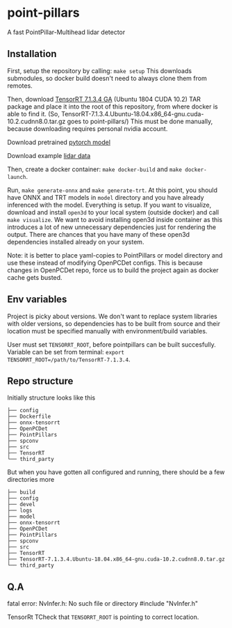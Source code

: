 # point-pillars
A fast PointPillar-Multihead lidar detector

## Installation
First, setup the repository by calling: `make setup`
This downloads submodules, so docker build doesn't need to always clone them from remotes.

Then, download [TensorRT 7.1.3.4 GA](https://developer.nvidia.com/nvidia-tensorrt-7x-download) (Ubuntu 1804 CUDA 10.2) TAR package and place
it into the root of this repository, from where docker is able to find it.
(So, TensorRT-7.1.3.4.Ubuntu-18.04.x86_64-gnu.cuda-10.2.cudnn8.0.tar.gz goes to point-pillars/)
This must be done manually, because downloading requires personal nvidia account.

Download pretrained [pytorch model](https://drive.google.com/file/d/1p-501mTWsq0G9RzroTWSXreIMyTUUpBM/view?usp=sharing)

Download example [lidar data](https://drive.google.com/file/d/1KD0LT0kzcpGUysUu__dfnfYnHUW62iwN/view?usp=sharing)

Then, create a docker container: `make docker-build` and `make docker-launch`.

Run, `make generate-onnx` and `make generate-trt`. At this point,
you should have ONNX and TRT models in `model` directory and you have already inferenced with the model. Everything is setup. If you want to visualize,
download and install `open3d` to your local system (outside docker) and call `make visualize`.
We want to avoid installing open3d inside container as this introduces a lot of new unnecessary
dependencies just for rendering the output. There are chances that you have many of these open3d dependencies installed already on your system.


Note: it is better to place yaml-copies to PointPillars or model directory and use these instead of modifying OpenPCDet configs. This is because changes in OpenPCDet repo, force us to build the project again as docker cache gets busted.


## Env variables
Project is picky about versions. We don't want to replace system libraries with older versions, so dependencies has to be built from source and their location must be specified manually with environment/build variables.

User must set `TENSORRT_ROOT`, before pointpillars can be built succesfully. Variable can be set from terminal:
`export TENSORRT_ROOT=/path/to/TensorRT-7.1.3.4`.


## Repo structure

Initially structure looks like this
```
├── config
├── Dockerfile
├── onnx-tensorrt
├── OpenPCDet
├── PointPillars
├── spconv
├── src
├── TensorRT
└── third_party
```

But when you have gotten all configured and running,
there should be a few directories more
```
├── build
├── config
├── devel
├── logs
├── model
├── onnx-tensorrt
├── OpenPCDet
├── PointPillars
├── spconv
├── src
├── TensorRT
├── TensorRT-7.1.3.4.Ubuntu-18.04.x86_64-gnu.cuda-10.2.cudnn8.0.tar.gz
└── third_party
```

## Q.A

 fatal error: NvInfer.h: No such file or directory
 #include "NvInfer.h"

 TensorRt TCheck that `TENSORRT_ROOT` is pointing to correct location.
